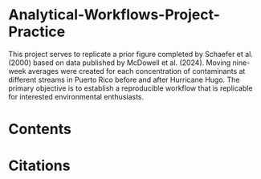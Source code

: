 # Analytical-Workflows-Project-Practice

This project serves to replicate a prior figure completed by Schaefer et al. (2000) based on data published by McDowell et al. (2024). Moving nine-week averages were created for each concentration of contaminants at different streams in Puerto Rico before and after Hurricane Hugo. The primary objective is to establish a reproducible workflow that is replicable for interested environmental enthusiasts.

# Contents



# Citations
